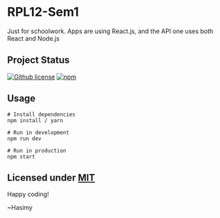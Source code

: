 # RPL12-Sem1
Just for schoolwork. 
Apps are using React.js, and the API one uses both React and Node.js

## Project Status

[![Github license](https://img.shields.io/badge/License-MIT-yellow.svg)](https://raw.githubusercontent.com/hasimy-as/RPL12-Sem1/master/LICENSE)
[![npm](https://img.shields.io/npm/v/npm.svg)](https://www.npmjs.com/)

## Usage

```
# Install dependencies
npm install / yarn

# Run in development
npm run dev

# Run in production
npm start

```

## Licensed under [MIT](https://raw.githubusercontent.com/hasimy-as/RPL12-Sem1/master/LICENSE)

Happy coding!

~Hasimy
